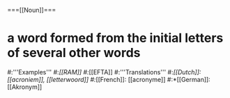 ===[[Noun]]===
# a word formed from the initial letters of several other words
#:'''Examples'''
#:*[[RAM]]
#:*[[EFTA]]
#:'''Translations'''
#:*[[Dutch]]: [[acroniem]], [[letterwoord]]
#:*[[French]]: [[acronyme]]
#:*[[German]]: [[Akronym]]